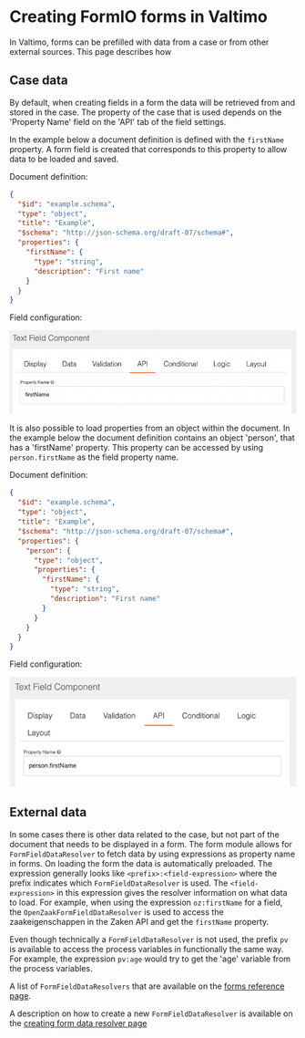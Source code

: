 # Creating FormIO forms in Valtimo

In Valtimo, forms can be prefilled with data from a case or from other external sources. This page describes how 

## Case data

By default, when creating fields in a form the data will be retrieved from and stored in the case. The property of the
case that is used depends on the 'Property Name' field on the 'API' tab of the field settings. 

In the example below a document definition is defined with the `firstName` property. A form field is created that 
corresponds to this property to allow data to be loaded and saved.

Document definition:
```json
{
  "$id": "example.schema",
  "type": "object",
  "title": "Example",
  "$schema": "http://json-schema.org/draft-07/schema#",
  "properties": {
    "firstName": {
      "type": "string",
      "description": "First name"
    }
  }
}
```
Field configuration:

![Configuring the property in a form](img/simple_key_field.png)

It is also possible to load properties from an object within the document. In the example below the document definition
contains an object 'person', that has a 'firstName' property. This property can be accessed by using `person.firstName` 
as the field property name.

Document definition:
```json
{
  "$id": "example.schema",
  "type": "object",
  "title": "Example",
  "$schema": "http://json-schema.org/draft-07/schema#",
  "properties": {
    "person": {
      "type": "object",
      "properties": {
        "firstName": {
          "type": "string",
          "description": "First name"
        }
      }
    }
  }
}
```

Field configuration:

![Configuring the property in a form](img/nested_key_field.png)

## External data

In some cases there is other data related to the case, but not part of the document that needs to be displayed in a 
form. The form module allows for `FormFieldDataResolver` to fetch data by using expressions as property name in forms.
On loading the form the data is automatically preloaded. The expression generally looks like `<prefix>:<field-expression>` 
where the prefix indicates which `FormFieldDataResolver` is used. The `<field-expression>` in this expression gives the 
resolver information on what data to load. For example, when using the expression `oz:firstName` for a field, the
`OpenZaakFormFieldDataResolver` is used to access the zaakeigenschappen in the Zaken API and get the `firstName` property.

Even though technically a `FormFieldDataResolver` is not used, the prefix `pv` is available to access the process 
variables in functionally the same way. For example, the expression `pv:age` would try to get the 'age' variable from 
the process variables.

A list of `FormFieldDataResolvers` that are available on the [forms reference page](/reference/modules/form.md#external-data-types).

A description on how to create a new `FormFieldDataResolver` is available on the 
[creating form data resolver page](../../extending-valtimo/forms/creating-form-field-data-resolver.md)
